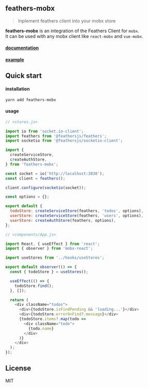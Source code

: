 ## feathers-mobx

> Inplement feathers client into your mobx store

**feathers-mobx** is an integration of the Feathers Client for `mobx`.  
It can be used with any mobx client like `react-mobx` and `vue-mobx`.  

#### [documentation](https://florianguyonnet.github.io/feathers-mobx/#/)
#### [example](example/)

## Quick start

#### installation

``yarn add feathers-mobx``

#### usage

```js
// <stores.js>

import io from 'socket.io-client';
import feathers from '@feathersjs/feathers';
import socketio from '@feathersjs/socketio-client';

import {
  createServiceStore,
  createAuthStore,
} from 'feathers-mobx';

const socket = io('http://localhost:3030');
const client = feathers();

client.configure(socketio(socket));

const options = {};

export default {
  todoStore: createServiceStore(feathers, 'todos', options),
  userStore: createServiceStore(feathers, 'users', options),
  userStore: createAuthStore(feathers, options),
};
```

```js
// <components/App.js>

import React, { useEffect } from 'react';
import { observer } from 'mobx-react';

import useStores from '../hooks/useStores';

export default observer(() => {
  const { todoStore } = useStores();

  useEffect(() => {
    todoStore.find();
  }, []);

  return (
    <div className="todos">
      <div>{todoStore.isFindPending && 'loading...'}</div>
      <div>{todoStore.errorOnFind?.message}</div>
      {todoStore.items?.map(todo => 
        <div className="todo">
          {todo.name}
        </div>
      )}
    </div>
  );
});
```

## License

MIT
